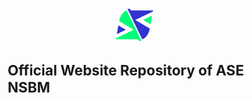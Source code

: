 <p align="center">
  <a href="https://nordlys.fjelloverflow.dev">
    <img alt="logo" src="./public/favicon.svg" height="64">
  </a>
</p>

<h1>Official Website Repository of ASE NSBM</h1>

